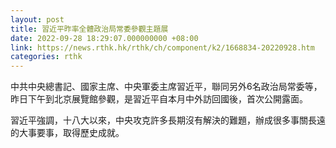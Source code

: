 ```yaml
---
layout: post
title: 習近平昨率全體政治局常委參觀主題展
date: 2022-09-28 18:29:07.000000000 +08:00
link: https://news.rthk.hk/rthk/ch/component/k2/1668834-20220928.htm
categories: rthk
---
```


中共中央總書記、國家主席、中央軍委主席習近平，聯同另外6名政治局常委等，昨日下午到北京展覽館參觀，是習近平自本月中外訪回國後，首次公開露面。

習近平強調，十八大以來，中央攻克許多長期沒有解決的難題，辦成很多事關長遠的大事要事，取得歷史成就。
